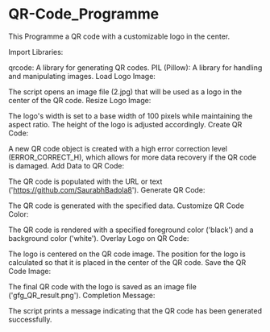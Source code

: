 # QR-Code_Programme
This Programme a QR code with a customizable logo in the center. 

Import Libraries:

qrcode: A library for generating QR codes.
PIL (Pillow): A library for handling and manipulating images.
Load Logo Image:

The script opens an image file (2.jpg) that will be used as a logo in the center of the QR code.
Resize Logo Image:

The logo's width is set to a base width of 100 pixels while maintaining the aspect ratio.
The height of the logo is adjusted accordingly.
Create QR Code:

A new QR code object is created with a high error correction level (ERROR_CORRECT_H), which allows for more data recovery if the QR code is damaged.
Add Data to QR Code:

The QR code is populated with the URL or text ('https://github.com/SaurabhBadola8').
Generate QR Code:

The QR code is generated with the specified data.
Customize QR Code Color:

The QR code is rendered with a specified foreground color ('black') and a background color ('white').
Overlay Logo on QR Code:

The logo is centered on the QR code image.
The position for the logo is calculated so that it is placed in the center of the QR code.
Save the QR Code Image:

The final QR code with the logo is saved as an image file ('gfg_QR_result.png').
Completion Message:

The script prints a message indicating that the QR code has been generated successfully.
